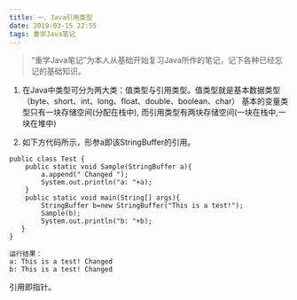 ```yaml
---
title: 一、Java引用类型
date: 2019-03-15 22:55
tags: 重学Java笔记
---
```

> “重学Java笔记”为本人从基础开始复习Java所作的笔记，记下各种已经忘记的基础知识。

<!-- more -->

1. 在Java中类型可分为两大类：值类型与引用类型。值类型就是基本数据类型（byte、short、int、long、float、double、boolean、char）
基本的变量类型只有一块存储空间(分配在栈中), 而引用类型有两块存储空间(一块在栈中,一块在堆中)

2. 如下方代码所示，形参a即该StringBuffer的引用。
```
public class Test {
    public static void Sample(StringBuffer a){
        a.append(" Changed ");
        System.out.println("a: "+a);
    }
    public static void main(String[] args){
        StringBuffer b=new StringBuffer("This is a test!");
        Sample(b);
        System.out.println("b: "+b);
   }
}

运行结果：
a: This is a test! Changed
b: This is a test! Changed
```
引用即指针。
